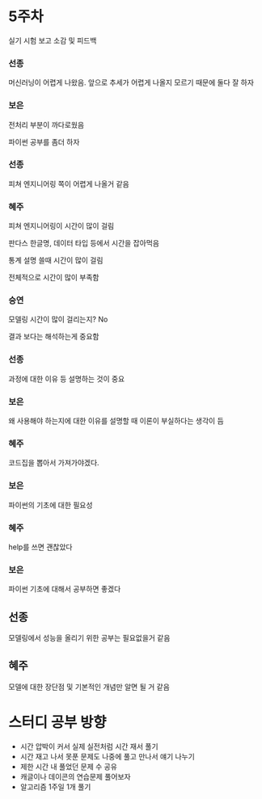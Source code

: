# 5주차

실기 시험 보고 소감 및 피드백

### 선종

머신러닝이 어렵게 나왔음. 앞으로 추세가 어렵게 나올지 모르기 때문에 둘다 잘 하자

### 보은

전처리 부분이 까다로웠음

파이썬 공부를 좀더 하자

### 선종

피쳐 엔지니어링 쪽이 어렵게 나올거 같음

### 혜주

피쳐 엔지니어링이 시간이 많이 걸림

판다스 한글명, 데이터 타입 등에서 시간을 잡아먹음

통계 설명 쓸때 시간이 많이 걸림

전체적으로 시간이 많이 부족함

### 승연
모델링 시간이 많이 걸리는지? No

결과 보다는 해석하는게 중요함

### 선종

과정에 대한 이유 등 설명하는 것이 중요

### 보은
왜 사용해야 하는지에 대한 이유를 설명할 때 이론이 부실하다는 생각이 듬

### 혜주
코드집을 뽑아서 가져가야겠다.

### 보은

파이썬의 기초에 대한 필요성

### 혜주

help를 쓰면 괜찮았다

### 보은

파이썬 기초에 대해서 공부하면 좋겠다

## 선종

모델링에서 성능을 올리기 위한 공부는 필요없을거 같음

## 혜주
모델에 대한 장단점 및 기본적인 개념만 알면 될 거 같음

# 스터디 공부 방향

- 시간 압박이 커서 실제 실전처럼 시간 재서 풀기
- 시간 재고 나서 못푼 문제도 나중에 풀고 만나서 얘기 나누기
- 제한 시간 내 풀었던 문제 수 공유
- 캐글이나 데이콘의 연습문제 풀어보자
- 알고리즘 1주일 1개 풀기